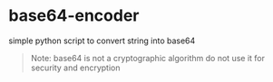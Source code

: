# base64-encoder

simple python script to convert string into base64

> Note: base64 is not a cryptographic algorithm do not use it for security and encryption
